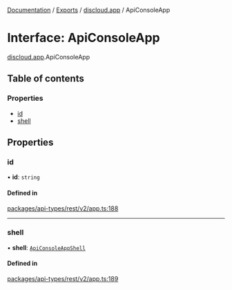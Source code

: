 [Documentation](../README.md) / [Exports](../modules.md) / [discloud.app](../modules/discloud_app.md) / ApiConsoleApp

# Interface: ApiConsoleApp

[discloud.app](../modules/discloud_app.md).ApiConsoleApp

## Table of contents

### Properties

- [id](discloud_app.ApiConsoleApp.md#id)
- [shell](discloud_app.ApiConsoleApp.md#shell)

## Properties

### id

• **id**: `string`

#### Defined in

[packages/api-types/rest/v2/app.ts:188](https://github.com/discloud/discloud.app/blob/824e86a/packages/api-types/rest/v2/app.ts#L188)

___

### shell

• **shell**: [`ApiConsoleAppShell`](discloud_app.ApiConsoleAppShell.md)

#### Defined in

[packages/api-types/rest/v2/app.ts:189](https://github.com/discloud/discloud.app/blob/824e86a/packages/api-types/rest/v2/app.ts#L189)
